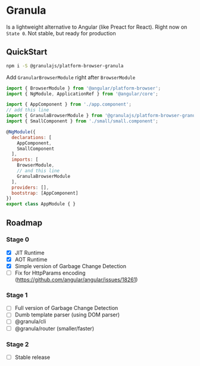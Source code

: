 # Granula

Is a lightweight alternative to Angular (like Preact for React).
Right now on `State 0`. Not stable, but ready for production

## QuickStart

```bash
npm i -S @granulajs/platform-browser-granula
```

Add `GranularBrowserModule` right after `BrowserModule`

```javascript
import { BrowserModule } from '@angular/platform-browser';
import { NgModule, ApplicationRef } from '@angular/core';

import { AppComponent } from './app.component';
// add this line
import { GranulaBrowserModule } from '@granulajs/platform-browser-granula';
import { SmallComponent } from './small/small.component';

@NgModule({
  declarations: [
    AppComponent,
    SmallComponent
  ],
  imports: [
    BrowserModule,
    // and this line
    GranulaBrowserModule
  ],
  providers: [],
  bootstrap: [AppComponent]
})
export class AppModule { }
```

## Roadmap

### Stage 0

- [x] JIT Runtime
- [x] AOT Runtime
- [x] Simple version of Garbage Change Detection
- [ ] Fix for HttpParams encoding (https://github.com/angular/angular/issues/18261)

### Stage 1

- [ ] Full version of Garbage Change Detection
- [ ] Dumb template parser (using DOM parser)
- [ ] @granula/cli
- [ ] @granula/router (smaller/faster)

### Stage 2

- [ ] Stable release
